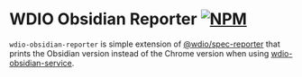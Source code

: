 # WDIO Obsidian Reporter [![NPM](https://img.shields.io/npm/v/wdio-obsidian-reporter)](https://www.npmjs.com/package/wdio-obsidian-reporter)

`wdio-obsidian-reporter` is simple extension of [@wdio/spec-reporter](https://www.npmjs.com/package/@wdio/spec-reporter) that prints the Obsidian version instead of the Chrome version when using [wdio-obsidian-service](../wdio-obsidian-service/README.md).
